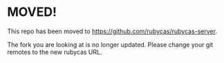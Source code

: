 # MOVED!

This repo has been moved to https://github.com/rubycas/rubycas-server. 

The fork you are looking at is no longer updated. Please change your git remotes to the new rubycas URL.